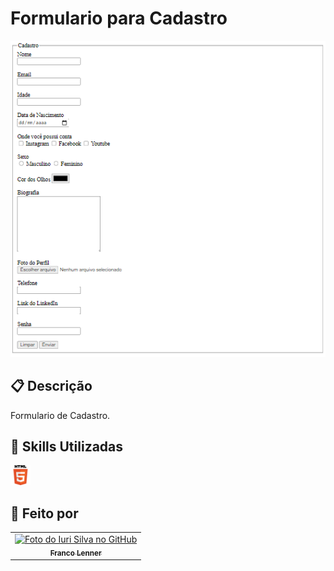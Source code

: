   # Formulario para Cadastro

<img src="Formulario Picture.png" alt="Imagem do Projeto">

## 📋 Descrição

Formulario de Cadastro.

## 📜 Skills Utilizadas

<code><img height="32" src="https://raw.githubusercontent.com/github/explore/80688e429a7d4ef2fca1e82350fe8e3517d3494d/topics/html/html.png" alt="HTML5"/></code>

## 👋 Feito por
<table>
  <tr>
    <td align="center">
      <a href="https://www.linkedin.com/in/franco-lenner-5622b7195/">
        <img src="https://avatars.githubusercontent.com/u/93096363?v=4" width="100px;" alt="Foto do Iuri Silva no GitHub"/><br>
        <sub>
          <b>Franco Lenner</b>
        </sub>
      </a>
    </td>
  </tr>
</table>